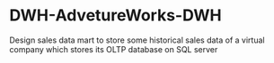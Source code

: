 # DWH-AdvetureWorks-DWH
Design sales data mart to store some historical sales data of a virtual company which stores its OLTP database on SQL server
